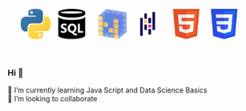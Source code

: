 <p align="center">  
<a href="https://www.python.org/"><img src="logo_python.png" height="60" title="Python"></a>&nbsp;&nbsp;
<img src="SQL.png" height="60" title="SQL">&nbsp;&nbsp; &nbsp;&nbsp;
<img src="numpy.png" height="60" title="Python's Numpy Library"> &nbsp;&nbsp;&nbsp;
<img  src="pandas.png" height="60" title="Python's Pandas Library"> &nbsp;&nbsp; &nbsp;&nbsp;
<img src="html.png" height="60" title="Html">&nbsp;&nbsp; &nbsp;&nbsp;
<img src="css.png" height="60" title="CSS"> &nbsp;&nbsp;&nbsp;&nbsp;
</p> 
  <br/>

### Hi 👋
🌱 I’m currently learning Java Script and Data Science Basics
<br>
👯 I’m looking to collaborate

<!--
**fahricigdem/fahricigdem** is a ✨ _special_ ✨ repository because its `README.md` (this file) appears on your GitHub profile.

Here are some ideas to get you started:

- 🔭 I’m currently working on ...
- 🌱 I’m currently learning ...
- 👯 I’m looking to collaborate on ...
- 🤔 I’m looking for help with ...
- 💬 Ask me about ...
- 📫 How to reach me: ...
- 😄 Pronouns: ...
- ⚡ Fun fact: ...
-->
